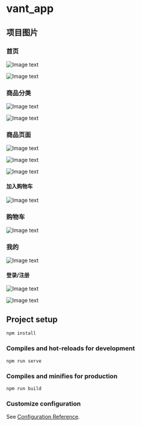 # vant_app


## 项目图片

### 首页

![Image text](https://github.com/never9920/vant_app/blob/main/src/assets/1.jpg)


![Image text](https://github.com/never9920/vant_app/blob/main/src/assets/2.jpg)

### 商品分类

![Image text](https://github.com/never9920/vant_app/blob/main/src/assets/3.jpg)

![Image text](https://github.com/never9920/vant_app/blob/main/src/assets/4.jpg)

### 商品页面

![Image text](https://github.com/never9920/vant_app/blob/main/src/assets/5.jpg)

![Image text](https://github.com/never9920/vant_app/blob/main/src/assets/6.jpg)

![Image text](https://github.com/never9920/vant_app/blob/main/src/assets/7.jpg)

#### 加入购物车

![Image text](https://github.com/never9920/vant_app/blob/main/src/assets/8.jpg)

### 购物车

![Image text](https://github.com/never9920/vant_app/blob/main/src/assets/9.jpg)
### 我的

![Image text](https://github.com/never9920/vant_app/blob/main/src/assets/10.jpg)

#### 登录/注册

![Image text](https://github.com/never9920/vant_app/blob/main/src/assets/11.jpg)

![Image text](https://github.com/never9920/vant_app/blob/main/src/assets/12.jpg)


## Project setup
```
npm install
```

### Compiles and hot-reloads for development
```
npm run serve
```

### Compiles and minifies for production
```
npm run build
```

### Customize configuration
See [Configuration Reference](https://cli.vuejs.org/config/).
